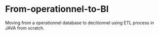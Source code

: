 # From-operationnel-to-BI
Moving from a operationnel database to decitionnel using ETL process in JAVA from scratch.
